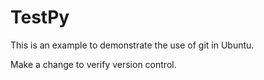 # TestPy
This is an example to demonstrate the use of git in Ubuntu.

Make a change to verify version control.